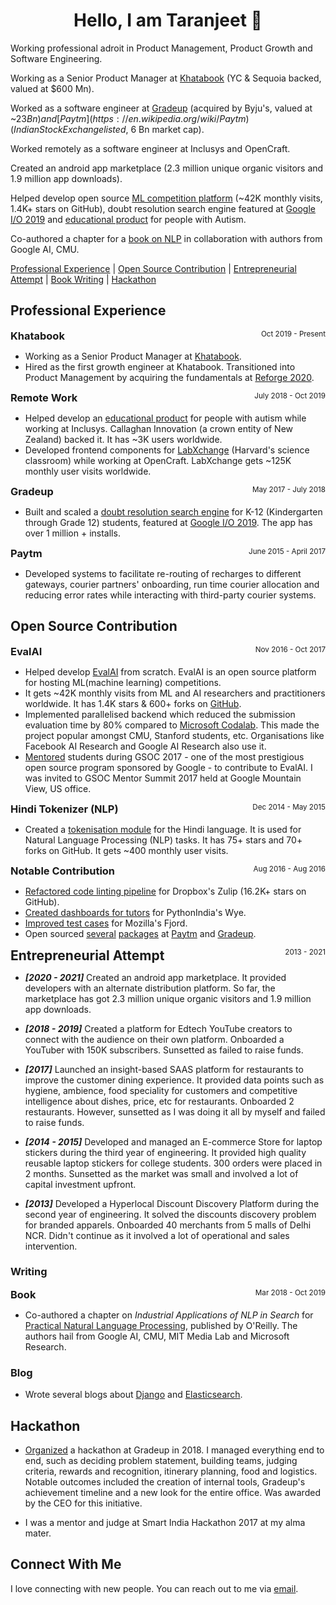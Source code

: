 <div align="center"><h1>Hello, I am Taranjeet 👋</h1></div>

Working professional adroit in Product Management, Product Growth and Software Engineering.

Working as a Senior Product Manager at [Khatabook](https://techcrunch.com/2021/08/23/indias-khatabook-raises-100-million-for-its-bookkeeping-platform-for-merchants/) (YC & Sequoia backed, valued at $600 Mn). 

Worked as a software engineer at [Gradeup](https://inc42.com/buzz/byjus-acquires-online-preparation-platform-gradeup-rebrands-it-as-byjus-exam-prep/) (acquired by Byju's, valued at ~$23 Bn) and [Paytm](https://en.wikipedia.org/wiki/Paytm) (Indian Stock Exchange listed, ~$6 Bn market cap). 

Worked remotely as a software engineer at Inclusys and OpenCraft.

Created an android app marketplace (2.3 million unique organic visitors and 1.9 million app downloads). 

Helped develop open source [ML competition platform](https://eval.ai/) (~42K monthly visits, 1.4K+ stars on GitHub), doubt resolution search engine featured at [Google I/O 2019](https://www.asianage.com/technology/in-other-news/090519/google-io-2019-featured-two-indian-companies-for-excellent-use-of-machine-learning.html) and [educational product](https://www.talkwithmeapp.com/) for people with Autism. 

Co-authored a chapter for a [book on NLP](https://www.amazon.in/Practical-Natural-Language-Processing-Comprehensive/dp/9385889184/) in collaboration with authors from Google AI, CMU.

[Professional Experience](#professional-experience) \| [Open Source Contribution](#open-source-contribution) \| [Entrepreneurial Attempt](#entrepreneurial-attempt) \| [Book Writing](#book)  \| [Hackathon](#hackathon)


## Professional Experience

<div>
    <h3 style="text-align:left; display:inline;">
        Khatabook
    </h3>
    <span style="float:right;">
        <small>
            Oct 2019 - Present
        </small>
    </span>
</div>

* Working as a Senior Product Manager at [Khatabook](https://techcrunch.com/2021/08/23/indias-khatabook-raises-100-million-for-its-bookkeeping-platform-for-merchants/). 
* Hired as the first growth engineer at Khatabook. Transitioned into Product Management by acquiring the fundamentals at [Reforge 2020](https://www.reforge.com/).

<div>
    <h3 style="text-align:left; display:inline;">
        Remote Work
    </h3>
    <span style="float:right;">
        <small>
            July 2018 - Oct 2019
        </small>
    </span>
</div>

* Helped develop an [educational product](https://www.talkwithmeapp.com/) for people with autism while working at Inclusys. Callaghan Innovation (a crown entity of New Zealand) backed it. It has ~3K users worldwide.
* Developed frontend components for [LabXchange](https://www.labxchange.org/) (Harvard's science classroom) while working at OpenCraft. LabXchange gets ~125K monthly user visits worldwide.

<div>
    <h3 style="text-align:left; display:inline;">
        Gradeup
    </h3>
    <span style="float:right;">
        <small>
            May 2017 - July 2018
        </small>
    </span>
</div>

* Built and scaled a [doubt resolution search engine](https://www.facebook.com/watch/?v=883796972040441) for K-12 (Kindergarten through Grade 12) students, featured at [Google I/O 2019](https://www.asianage.com/technology/in-other-news/090519/google-io-2019-featured-two-indian-companies-for-excellent-use-of-machine-learning.html). The app has over 1 million + installs.

<div>
    <h3 style="text-align:left; display:inline;">
        Paytm
    </h3>
    <span style="float:right;">
        <small>
            June 2015 - April 2017
        </small>
    </span>
</div>

* Developed systems to facilitate re-routing of recharges to different gateways, courier partners' onboarding, run time courier allocation and reducing error rates while interacting with third-party courier systems.


## Open Source Contribution

<div>
    <h3 style="text-align:left; display:inline;">EvalAI</h3>
    <span style="float:right;">
        <small>
            Nov 2016 - Oct 2017
        </small>
    </span>
</div>

* Helped develop [EvalAI](https://eval.ai/) from scratch. EvalAI is an open source platform for hosting ML(machine learning) competitions.
* It gets ~42K monthly visits from ML and AI researchers and practitioners worldwide. It has 1.4K stars & 600+ forks on [GitHub](https://github.com/Cloud-CV/EvalAI).
* Implemented parallelised backend which reduced the submission evaluation time by 80% compared to [Microsoft Codalab](https://www.microsoft.com/en-us/research/project/codalab/). This made the project popular amongst CMU, Stanford students, etc. Organisations like Facebook AI Research and Google AI Research also use it.
* [Mentored](https://summerofcode.withgoogle.com/archive/2017/projects/4507838760091648) students during GSOC 2017 - one of the most prestigious open source program sponsored by Google - to contribute to EvalAI. I was invited to GSOC Mentor Summit 2017 held at Google Mountain View, US office.

<div>
    <h3 style="text-align:left; display:inline;">Hindi Tokenizer (NLP)</h3>
    <span style="float:right;">
        <small>
            Dec 2014 - May 2015
        </small>
    </span>
</div>

* Created a [tokenisation module](https://github.com/taranjeet/hindi-tokenizer) for the Hindi language. It is used for Natural Language Processing (NLP) tasks. It has 75+ stars and 70+ forks on GitHub. It gets ~400 monthly user visits.

<div>
    <h3 style="text-align:left; display:inline;">Notable Contribution</h3>
    <span style="float:right;">
        <small>
            Aug 2016 - Aug 2016
        </small>
    </span>
</div>

* [Refactored code linting pipeline](https://github.com/zulip/zulip/commits?author=taranjeet) for Dropbox's Zulip (16.2K+ stars on GitHub).
* [Created dashboards for tutors](https://github.com/pythonindia/wye/commits?author=taranjeet) for PythonIndia's Wye.
* [Improved test cases](https://github.com/mozilla/fjord/commits?author=taranjeet) for Mozilla's Fjord.
* Open sourced [several](https://github.com/paytm/django-supermigrate/commits?author=taranjeet) [packages](https://github.com/paytm/django-paytm-oauth/commits?author=taranjeet) at [Paytm](https://github.com/paytm/dj-j-ka-bachcha-field/commits?author=taranjeet) and [Gradeup](https://github.com/gradeup/youknowwho-gui/commits?author=taranjeet).


<div>
    <h2 style="text-align:left; display:inline;" id="entrepreneurial-attempt">
        Entrepreneurial Attempt
    </h2>
    <span style="float:right;">
        <small>
            2013 - 2021
        </small>
    </span>
</div>

* ___[2020 - 2021]___ Created an android app marketplace. It provided developers with an alternate distribution platform. So far, the marketplace has got 2.3 million unique organic visitors and 1.9 million app downloads.

* ___[2018 - 2019]___ Created a platform for Edtech YouTube creators to connect with the audience on their own platform. Onboarded a YouTuber with 150K subscribers. Sunsetted as failed to raise funds. 

* ___[2017]___ Launched an insight-based SAAS platform for restaurants to improve the customer dining experience. It provided data points such as hygiene, ambience, food speciality for customers and competitive intelligence about dishes, price, etc for restaurants. Onboarded 2 restaurants. However, sunsetted as I was doing it all by myself and failed to raise funds.

* ___[2014 - 2015]___ Developed and managed an E-commerce Store for laptop stickers during the third year of engineering. It provided high quality reusable laptop stickers for college students. 300 orders were placed in 2 months. Sunsetted as the market was small and involved a lot of capital investment upfront.

* ___[2013]___ Developed a Hyperlocal Discount Discovery Platform during the second year of engineering. It solved the discounts discovery problem for branded apparels. Onboarded 40 merchants from 5 malls of Delhi NCR. Didn't continue as it involved a lot of operational and sales intervention.

### Writing

<div>
    <h3 style="text-align:left; display:inline;" id="book">
        Book
    </h3>
    <span style="float:right;">
        <small>
            Mar 2018 - Oct 2019
        </small>
    </span>
</div>

* Co-authored a chapter on _Industrial Applications of NLP in Search_ for [Practical Natural Language Processing](https://www.amazon.in/Practical-Natural-Language-Processing-Comprehensive/dp/9385889184/), published by O'Reilly. The authors hail from Google AI, CMU, MIT Media Lab and Microsoft Research.

### Blog

* Wrote several blogs about [Django](https://allaboutdjango.com/) and [Elasticsearch](https://taranjeet.medium.com/elasticsearch-building-autocomplete-functionality-494fcf81a7cf).

## Hackathon

* [Organized](https://medium.com/@taranjeet/experience-organizing-an-internal-hackathon-4f4a1d78e0f3) a hackathon at Gradeup in 2018. I managed everything end to end, such as deciding problem statement, building teams, judging criteria, rewards and recognition, itinerary planning, food and logistics. Notable outcomes included the creation of internal tools, Gradeup's achievement timeline and a new look for the entire office. Was awarded by the CEO for this initiative.

* I was a mentor and judge at Smart India Hackathon 2017 at my alma mater.

## Connect With Me

I love connecting with new people. You can reach out to me via [email](mailto:taranjeet7114@gmail.com).

<br/><br/>
